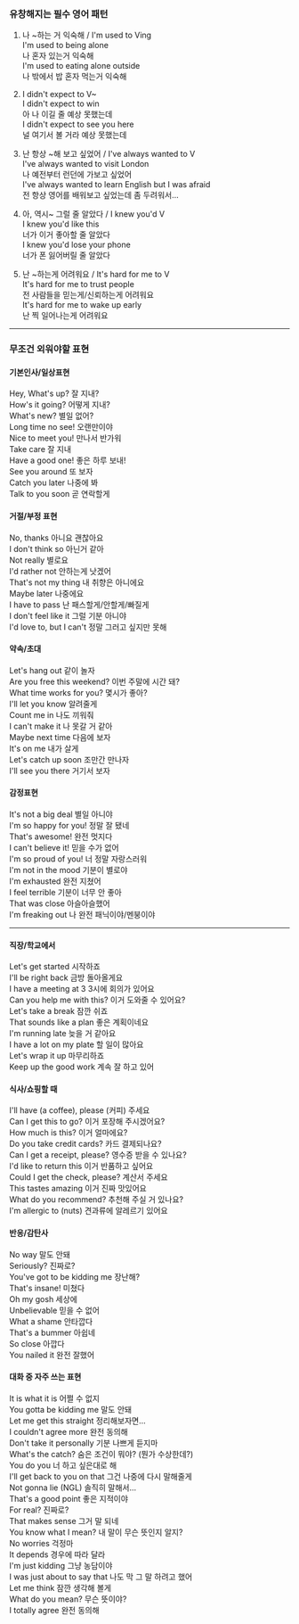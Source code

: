 ### 유창해지는 필수 영어 패턴
1. 나 ~하는 거 익숙해 / I'm used to Ving  
I'm used to being alone  
나 혼자 있는거 익숙해  
I'm used to eating alone outside  
나 밖에서 밥 혼자 먹는거 익숙해  

2. I didn't expect to V~  
I didn't expect to win  
아 나 이길 줄 예상 못했는데  
I didn't expect to see you here  
널 여기서 볼 거라 예상 못했는데  

3. 난 항상 ~해 보고 싶었어 / I've always wanted to V  
I've always wanted to visit London  
나 예전부터 런던에 가보고 싶었어  
I've always wanted to learn English but I was afraid  
전 항상 영어를 배워보고 싶었는데 좀 두려워서...  

4. 아, 역시~ 그럴 줄 알았다 / I knew you'd V  
I knew you'd like this  
너가 이거 좋아할 줄 알았다  
I knew you'd lose your phone  
너가 폰 잃어버릴 줄 알았다  

5. 난 ~하는게 어려워요 / It's hard for me to V  
It's hard for me to trust people  
전 사람들을 믿는게/신뢰하는게 어려워요  
It's hard for me to wake up early  
난 찍 일어나는게 어려워요  

---

### 무조건 외워야할 표현

#### 기본인사/일상표현
Hey, What's up? 잘 지내?  
How's it going? 어떻게 지내?  
What's new? 별일 없어?  
Long time no see! 오랜만이야  
Nice to meet you! 만나서 반가워  
Take care 잘 지내  
Have a good one! 좋은 하루 보내!  
See you around 또 보자  
Catch you later 나중에 봐  
Talk to you soon 곧 연락할게  

#### 거절/부정 표현
No, thanks 아니요 괜찮아요  
I don't think so 아닌거 같아  
Not really 별로요  
I'd rather not 안하는게 낫겠어  
That's not my thing 내 취향은 아니에요  
Maybe later 나중에요  
I have to pass 난 패스할게/안할게/빠질게  
I don't feel like it 그럴 기분 아니야  
I'd love to, but I can't 정말 그러고 싶지만 못해  

#### 약속/초대
Let's hang out 같이 놀자  
Are you free this weekend? 이번 주말에 시간 돼?  
What time works for you? 몇시가 좋아?  
I'll let you know 알려줄게  
Count me in 나도 끼워줘  
I can't make it 나 못갈 거 같아  
Maybe next time 다음에 보자  
It's on me 내가 살게  
Let's catch up soon 조만간 만나자  
I'll see you there 거기서 보자  

#### 감정표현
It's not a big deal 별일 아니야  
I'm so happy for you! 정말 잘 됐네  
That's awesome! 완전 멋지다  
I can't believe it! 믿을 수가 없어  
I'm so proud of you! 너 정말 자랑스러워  
I'm not in the mood 기분이 별로야  
I'm exhausted 완전 지쳤어  
I feel terrible 기분이 너무 안 좋아  
That was close 아슬아슬했어  
I'm freaking out 나 완전 패닉이야/멘붕이야  

---

#### 직장/학교에서
Let's get started 시작하죠  
I'll be right back 금방 돌아올게요  
I have a meeting at 3 3시에 회의가 있어요  
Can you help me with this? 이거 도와줄 수 있어요?  
Let's take a break 잠깐 쉬죠  
That sounds like a plan 좋은 계획이네요  
I'm running late 늦을 거 같아요  
I have a lot on my plate 할 일이 많아요  
Let's wrap it up 마무리하죠  
Keep up the good work 계속 잘 하고 있어  

#### 식사/쇼핑할 때
I'll have (a coffee), please (커피) 주세요  
Can I get this to go? 이거 포장해 주시겠어요?  
How much is this? 이거 얼마에요?  
Do you take credit cards? 카드 결제되나요?  
Can I get a receipt, please? 영수증 받을 수 있나요?  
I'd like to return this 이거 반품하고 싶어요  
Could I get the check, please? 계산서 주세요  
This tastes amazing 이거 진짜 맛있어요  
What do you recommend? 추천해 주실 거 있나요?  
I'm allergic to (nuts) 견과류에 알레르기 있어요  

#### 반응/감탄사
No way 말도 안돼  
Seriously? 진짜로?  
You've got to be kidding me 장난해?  
That's insane! 미쳤다  
Oh my gosh 세상에  
Unbelievable 믿을 수 없어  
What a shame 안타깝다  
That's a bummer 아쉽네  
So close 아깝다  
You nailed it 완전 잘했어  

#### 대화 중 자주 쓰는 표현
It is what it is 어쩔 수 없지  
You gotta be kidding me 말도 안돼  
Let me get this straight 정리해보자면...  
I couldn't agree more 완전 동의해  
Don't take it personally 기분 나쁘게 듣지마  
What's the catch? 숨은 조건이 뭐야? (뭔가 수상한데?)  
You do you 너 하고 싶은대로 해  
I'll get back to you on that 그건 나중에 다시 말해줄게  
Not gonna lie (NGL) 솔직히 말해서...  
That's a good point 좋은 지적이야  
For real? 진짜로?  
That makes sense 그거 말 되네  
You know what I mean? 내 말이 무슨 뜻인지 알지?  
No worries 걱정마  
It depends 경우에 따라 달라  
I'm just kidding 그냥 농담이야  
I was just about to say that 나도 막 그 말 하려고 했어  
Let me think 잠깐 생각해 볼게  
What do you mean? 무슨 뜻이야?  
I totally agree 완전 동의해